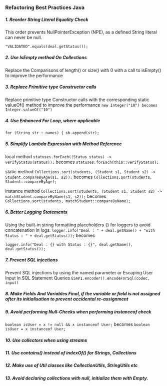 ### Refactoring Best Practices Java


##### 1. Reorder String Literal Equality Check
This order prevents NullPointerException (NPE), as a defined String literal can never be null.

` "VALIDATED".equals(deal.getStatus()); `

##### 2. Use IsEmpty method On Collections
Replace the Comparisons of length() or size() with 0 with a call to isEmpty() to improve the performance

##### 3. Replace Primitive type Constructor calls
Replace primitive type Constructor calls with the corresponding static valueOf() method to improve the performance
` new Integer("10") becomes Integer.valueOf("10") `


##### 4. Use Enhanced For Loop, where applicable
` for (String str : names) {
        sb.append(str);
`

##### 5. Simplify Lambda Expression with Method Reference

local method
` statuses.forEach((Status status) -> verifyStatus(status)); ` 
becomes
` statuses.forEach(this::verifyStatus); `

static method
` Collections.sort(students, (Student s1, Student s2) -> Student.compareByAge(s1, s2)); `
becomes
` Collections.sort(students, Student::compareByAge); `

instance method
` Collections.sort(students, (Student s1, Student s2) -> matchStudent.compareByName(s1, s2)); ` 
becomes
` Collections.sort(students, matchStudent::compareByName); ` 

##### 6. Better Logging Statements
Using the built-in string formatting placeholders {} for loggers to avoid concatenation in logs.
` logger.info("Deal : " + deal.getName() + "with Status : " + deal.getStatus()); `
becomes

` logger.info("Deal : {} with Status : {}", deal.getName(), deal.getStatus()); `

##### 7. Prevent SQL injections
Prevent SQL injections by using the named parameter or Escaping User Input in SQL Statement Queries
` ESAPI.encoder().encodeForSql(codec, input)  `

##### 8. Make Fields And Variables Final, if the variable or field is not assigned after its initialisation to prevent accidental re-assignment

##### 9. Avoid performing Null-Checks when performing instanceof check
` boolean isUser = x != null && x instanceof User; `
becomes
` boolean isUser = x instanceof User; `

##### 10. Use collectors when using streams

##### 11. Use contains() instead of indexOf() for Strings, Collections

##### 12. Make use of Util classes like CollectionUtils, StringUtils etc

##### 13. Avoid declaring collections with null, initialize them with Empty.




